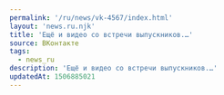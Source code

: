 ```yaml
---
permalink: '/ru/news/vk-4567/index.html'
layout: 'news.ru.njk'
title: 'Ещё и видео со встречи выпускников.…'
source: ВКонтакте
tags:
  - news_ru
description: 'Ещё и видео со встречи выпускников.…'
updatedAt: 1506885021
---
```

